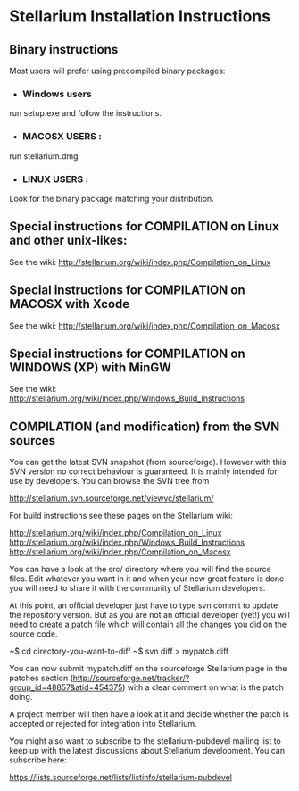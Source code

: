 # Stellarium Installation Instructions

## Binary instructions

Most users will prefer using precompiled binary packages:

* ### Windows users
run setup.exe and follow the instructions.
* ### MACOSX USERS :
run stellarium.dmg

* ### LINUX USERS :
Look for the binary package matching your distribution.


## Special instructions for COMPILATION on Linux and other unix-likes:

See the wiki:
http://stellarium.org/wiki/index.php/Compilation_on_Linux

## Special instructions for COMPILATION on MACOSX with Xcode 

See the wiki:
http://stellarium.org/wiki/index.php/Compilation_on_Macosx


## Special instructions for COMPILATION on WINDOWS (XP) with MinGW

See the wiki:
http://stellarium.org/wiki/index.php/Windows_Build_Instructions


## COMPILATION (and modification) from the SVN sources

You can get the latest SVN snapshot (from sourceforge). However with this SVN
version no correct behaviour is guaranteed. It is mainly intended for use by
developers. 
You can browse the SVN tree from 

http://stellarium.svn.sourceforge.net/viewvc/stellarium/


For build instructions see these pages on the Stellarium wiki:

http://stellarium.org/wiki/index.php/Compilation_on_Linux
http://stellarium.org/wiki/index.php/Windows_Build_Instructions
http://stellarium.org/wiki/index.php/Compilation_on_Macosx


You can have a look at the src/ directory where you will find the source 
files.  Edit whatever you want in it and when your new great feature is done 
you will need to share it with the community of Stellarium developers.

At this point, an official developer just have to type svn commit to update 
the repository version. But as you are not an official developer (yet!) you 
will need to create a patch file which will contain all the changes you did 
on the source code.  

~$ cd directory-you-want-to-diff
~$ svn diff > mypatch.diff

You can now submit mypatch.diff on the sourceforge Stellarium page in the 
patches section (http://sourceforge.net/tracker/?group_id=48857&atid=454375) 
with a clear comment on what is the patch doing.

A project member will then have a look at it and decide whether the patch is 
accepted or rejected for integration into Stellarium.

You might also want to subscribe to the stellarium-pubdevel mailing list to
keep up with the latest discussions about Stellarium development.  You 
can subscribe here:

https://lists.sourceforge.net/lists/listinfo/stellarium-pubdevel

